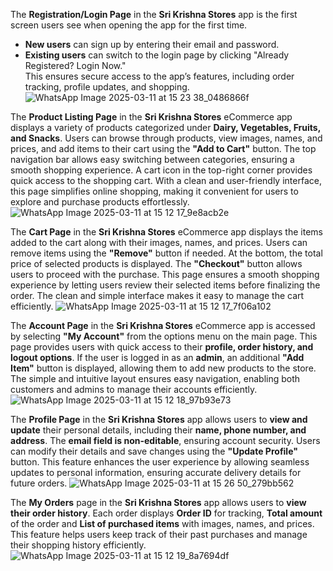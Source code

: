 The **Registration/Login Page** in the **Sri Krishna Stores** app is the first screen users see when opening the app for the first time.  
- **New users** can sign up by entering their email and password.  
- **Existing users** can switch to the login page by clicking "Already Registered? Login Now."  
This ensures secure access to the app’s features, including order tracking, profile updates, and shopping.
  ![WhatsApp Image 2025-03-11 at 15 23 38_0486866f](https://github.com/user-attachments/assets/82845f72-45e1-4ff5-aa7c-8e297e3f4d55)

The **Product Listing Page** in the **Sri Krishna Stores** eCommerce app displays a variety of products categorized under **Dairy, Vegetables, Fruits, and Snacks**. Users can browse through products, view images, names, and prices, and add items to their cart using the **"Add to Cart"** button. The top navigation bar allows easy switching between categories, ensuring a smooth shopping experience. A cart icon in the top-right corner provides quick access to the shopping cart. With a clean and user-friendly interface, this page simplifies online shopping, making it convenient for users to explore and purchase products effortlessly.
![WhatsApp Image 2025-03-11 at 15 12 17_9e8acb2e](https://github.com/user-attachments/assets/ede09dcd-a7c9-49ee-b009-7d63f815fdfb)

The **Cart Page** in the **Sri Krishna Stores** eCommerce app displays the items added to the cart along with their images, names, and prices. Users can remove items using the **"Remove"** button if needed. At the bottom, the total price of selected products is displayed. The **"Checkout"** button allows users to proceed with the purchase. This page ensures a smooth shopping experience by letting users review their selected items before finalizing the order. The clean and simple interface makes it easy to manage the cart efficiently.
![WhatsApp Image 2025-03-11 at 15 12 17_7f06a102](https://github.com/user-attachments/assets/703cf50d-e489-4022-acca-0f106f8539b7)

The **Account Page** in the **Sri Krishna Stores** eCommerce app is accessed by selecting **"My Account"** from the options menu on the main page. This page provides users with quick access to their **profile, order history, and logout options**. If the user is logged in as an **admin**, an additional **"Add Item"** button is displayed, allowing them to add new products to the store. The simple and intuitive layout ensures easy navigation, enabling both customers and admins to manage their accounts efficiently.
![WhatsApp Image 2025-03-11 at 15 12 18_97b93e73](https://github.com/user-attachments/assets/cfcb0243-aab3-4996-b64c-b3ce0f6e4e30)

The **Profile Page** in the **Sri Krishna Stores** app allows users to **view and update** their personal details, including their **name, phone number, and address**. The **email field is non-editable**, ensuring account security. Users can modify their details and save changes using the **"Update Profile"** button. This feature enhances the user experience by allowing seamless updates to personal information, ensuring accurate delivery details for future orders.
![WhatsApp Image 2025-03-11 at 15 26 50_279bb562](https://github.com/user-attachments/assets/4f995c73-4bf5-47ef-bf1e-924cb25e09e7)

The **My Orders** page in the **Sri Krishna Stores** app allows users to **view their order history**. Each order displays **Order ID** for tracking, **Total amount** of the order and **List of purchased items** with images, names, and prices. This feature helps users keep track of their past purchases and manage their shopping history efficiently.
![WhatsApp Image 2025-03-11 at 15 12 19_8a7694df](https://github.com/user-attachments/assets/19a260e3-0084-490d-9933-bc1358caefd7)

